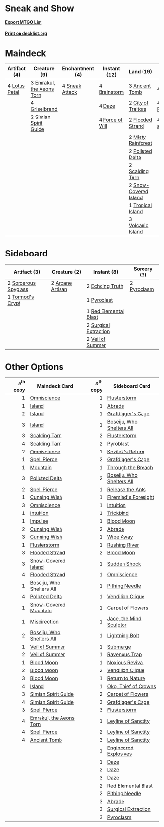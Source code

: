 # Sneak and Show

#### [Export MTGO List](../collection/Sneak%20and%20Show/Sneak%20and%20Show.txt)
#### [Print on decklist.org](http://decklist.org/?deckmain=3%09Ancient%20Tomb%0A4%09Brainstorm%0A2%09City%20of%20Traitors%0A4%09Daze%0A3%09Emrakul,%20the%20Aeons%20Torn%0A2%09Flooded%20Strand%0A4%09Force%20of%20Will%0A4%09Griselbrand%0A4%09Lotus%20Petal%0A2%09Misty%20Rainforest%0A2%09Polluted%20Delta%0A4%09Ponder%0A4%09Preordain%0A2%09Scalding%20Tarn%0A4%09Show%20and%20Tell%0A2%09Simian%20Spirit%20Guide%0A4%09Sneak%20Attack%0A2%09Snow-Covered%20Island%0A1%09Tropical%20Island%0A3%09Volcanic%20Island&deckside=2%09Arcane%20Artisan%0A2%09Echoing%20Truth%0A1%09Pyroblast%0A2%09Pyroclasm%0A1%09Red%20Elemental%20Blast%0A2%09Sorcerous%20Spyglass%0A2%09Surgical%20Extraction%0A1%09Tormod's%20Crypt%0A2%09Veil%20of%20Summer)
# Maindeck

|                                      Artifact (4)                                      |                                            Creature (9)                                            |                                     Enchantment (4)                                     |                                      Instant (12)                                      |                                           Land (19)                                            |                                       Sorcery (12)                                       |
|----------------------------------------------------------------------------------------|----------------------------------------------------------------------------------------------------|-----------------------------------------------------------------------------------------|----------------------------------------------------------------------------------------|------------------------------------------------------------------------------------------------|------------------------------------------------------------------------------------------|
|4 [Lotus Petal](http://gatherer.wizards.com/Pages/Card/Details.aspx?multiverseid=420602)|3 [Emrakul, the Aeons Torn](http://gatherer.wizards.com/Pages/Card/Details.aspx?multiverseid=397905)|4 [Sneak Attack](http://gatherer.wizards.com/Pages/Card/Details.aspx?multiverseid=413690)|4 [Brainstorm](http://gatherer.wizards.com/Pages/Card/Details.aspx?multiverseid=3897)   |3 [Ancient Tomb](http://gatherer.wizards.com/Pages/Card/Details.aspx?multiverseid=409567)       |4 [Ponder](http://gatherer.wizards.com/Pages/Card/Details.aspx?multiverseid=451051)       |
|                                                                                        |4 [Griselbrand](http://gatherer.wizards.com/Pages/Card/Details.aspx?multiverseid=239995)            |                                                                                         |4 [Daze](http://gatherer.wizards.com/Pages/Card/Details.aspx?multiverseid=189255)       |2 [City of Traitors](http://gatherer.wizards.com/Pages/Card/Details.aspx?multiverseid=6168)     |4 [Preordain](http://gatherer.wizards.com/Pages/Card/Details.aspx?multiverseid=405347)    |
|                                                                                        |2 [Simian Spirit Guide](http://gatherer.wizards.com/Pages/Card/Details.aspx?multiverseid=442137)    |                                                                                         |4 [Force of Will](http://gatherer.wizards.com/Pages/Card/Details.aspx?multiverseid=3107)|2 [Flooded Strand](http://gatherer.wizards.com/Pages/Card/Details.aspx?multiverseid=405098)     |4 [Show and Tell](http://gatherer.wizards.com/Pages/Card/Details.aspx?multiverseid=416878)|
|                                                                                        |                                                                                                    |                                                                                         |                                                                                        |2 [Misty Rainforest](http://gatherer.wizards.com/Pages/Card/Details.aspx?multiverseid=405102)   |                                                                                          |
|                                                                                        |                                                                                                    |                                                                                         |                                                                                        |2 [Polluted Delta](http://gatherer.wizards.com/Pages/Card/Details.aspx?multiverseid=405104)     |                                                                                          |
|                                                                                        |                                                                                                    |                                                                                         |                                                                                        |2 [Scalding Tarn](http://gatherer.wizards.com/Pages/Card/Details.aspx?multiverseid=405107)      |                                                                                          |
|                                                                                        |                                                                                                    |                                                                                         |                                                                                        |2 [Snow-Covered Island](http://gatherer.wizards.com/Pages/Card/Details.aspx?multiverseid=121130)|                                                                                          |
|                                                                                        |                                                                                                    |                                                                                         |                                                                                        |1 [Tropical Island](http://gatherer.wizards.com/Pages/Card/Details.aspx?multiverseid=884)       |                                                                                          |
|                                                                                        |                                                                                                    |                                                                                         |                                                                                        |3 [Volcanic Island](http://gatherer.wizards.com/Pages/Card/Details.aspx?multiverseid=887)       |                                                                                          |


# Sideboard

|                                         Artifact (3)                                          |                                       Creature (2)                                        |                                          Instant (8)                                           |                                     Sorcery (2)                                      |
|-----------------------------------------------------------------------------------------------|-------------------------------------------------------------------------------------------|------------------------------------------------------------------------------------------------|--------------------------------------------------------------------------------------|
|2 [Sorcerous Spyglass](http://gatherer.wizards.com/Pages/Card/Details.aspx?multiverseid=435407)|2 [Arcane Artisan](http://gatherer.wizards.com/Pages/Card/Details.aspx?multiverseid=446001)|2 [Echoing Truth](http://gatherer.wizards.com/Pages/Card/Details.aspx?multiverseid=405212)      |2 [Pyroclasm](http://gatherer.wizards.com/Pages/Card/Details.aspx?multiverseid=129801)|
|1 [Tormod's Crypt](http://gatherer.wizards.com/Pages/Card/Details.aspx?multiverseid=389723)    |                                                                                           |1 [Pyroblast](http://gatherer.wizards.com/Pages/Card/Details.aspx?multiverseid=4083)            |                                                                                      |
|                                                                                               |                                                                                           |1 [Red Elemental Blast](http://gatherer.wizards.com/Pages/Card/Details.aspx?multiverseid=814)   |                                                                                      |
|                                                                                               |                                                                                           |2 [Surgical Extraction](http://gatherer.wizards.com/Pages/Card/Details.aspx?multiverseid=397706)|                                                                                      |
|                                                                                               |                                                                                           |2 [Veil of Summer](http://gatherer.wizards.com/Pages/Card/Details.aspx?multiverseid=466952)     |                                                                                      |


# Other Options

|*n*<sup>th</sup> copy|                                           Maindeck Card                                           |*n*<sup>th</sup> copy|                                          Sideboard Card                                           |
|--------------------:|---------------------------------------------------------------------------------------------------|--------------------:|---------------------------------------------------------------------------------------------------|
|                    1|[Omniscience](http://gatherer.wizards.com/Pages/Card/Details.aspx?multiverseid=288937)             |                    1|[Flusterstorm](http://gatherer.wizards.com/Pages/Card/Details.aspx?multiverseid=228255)            |
|                    1|[Island](http://gatherer.wizards.com/Pages/Card/Details.aspx?multiverseid=439857)                  |                    1|[Abrade](http://gatherer.wizards.com/Pages/Card/Details.aspx?multiverseid=430772)                  |
|                    2|[Island](http://gatherer.wizards.com/Pages/Card/Details.aspx?multiverseid=439857)                  |                    1|[Grafdigger's Cage](http://gatherer.wizards.com/Pages/Card/Details.aspx?multiverseid=278452)       |
|                    3|[Island](http://gatherer.wizards.com/Pages/Card/Details.aspx?multiverseid=439857)                  |                    1|[Boseiju, Who Shelters All](http://gatherer.wizards.com/Pages/Card/Details.aspx?multiverseid=75305)|
|                    3|[Scalding Tarn](http://gatherer.wizards.com/Pages/Card/Details.aspx?multiverseid=405107)           |                    2|[Flusterstorm](http://gatherer.wizards.com/Pages/Card/Details.aspx?multiverseid=228255)            |
|                    4|[Scalding Tarn](http://gatherer.wizards.com/Pages/Card/Details.aspx?multiverseid=405107)           |                    2|[Pyroblast](http://gatherer.wizards.com/Pages/Card/Details.aspx?multiverseid=4083)                 |
|                    2|[Omniscience](http://gatherer.wizards.com/Pages/Card/Details.aspx?multiverseid=288937)             |                    1|[Kozilek's Return](http://gatherer.wizards.com/Pages/Card/Details.aspx?multiverseid=407608)        |
|                    1|[Spell Pierce](http://gatherer.wizards.com/Pages/Card/Details.aspx?multiverseid=425876)            |                    2|[Grafdigger's Cage](http://gatherer.wizards.com/Pages/Card/Details.aspx?multiverseid=278452)       |
|                    1|[Mountain](http://gatherer.wizards.com/Pages/Card/Details.aspx?multiverseid=439859)                |                    1|[Through the Breach](http://gatherer.wizards.com/Pages/Card/Details.aspx?multiverseid=80250)       |
|                    3|[Polluted Delta](http://gatherer.wizards.com/Pages/Card/Details.aspx?multiverseid=405104)          |                    2|[Boseiju, Who Shelters All](http://gatherer.wizards.com/Pages/Card/Details.aspx?multiverseid=75305)|
|                    2|[Spell Pierce](http://gatherer.wizards.com/Pages/Card/Details.aspx?multiverseid=425876)            |                    1|[Release the Ants](http://gatherer.wizards.com/Pages/Card/Details.aspx?multiverseid=152619)        |
|                    1|[Cunning Wish](http://gatherer.wizards.com/Pages/Card/Details.aspx?multiverseid=34400)             |                    1|[Firemind's Foresight](http://gatherer.wizards.com/Pages/Card/Details.aspx?multiverseid=405231)    |
|                    3|[Omniscience](http://gatherer.wizards.com/Pages/Card/Details.aspx?multiverseid=288937)             |                    1|[Intuition](http://gatherer.wizards.com/Pages/Card/Details.aspx?multiverseid=4707)                 |
|                    1|[Intuition](http://gatherer.wizards.com/Pages/Card/Details.aspx?multiverseid=4707)                 |                    1|[Trickbind](http://gatherer.wizards.com/Pages/Card/Details.aspx?multiverseid=110499)               |
|                    1|[Impulse](http://gatherer.wizards.com/Pages/Card/Details.aspx?multiverseid=446087)                 |                    1|[Blood Moon](http://gatherer.wizards.com/Pages/Card/Details.aspx?multiverseid=45386)               |
|                    2|[Cunning Wish](http://gatherer.wizards.com/Pages/Card/Details.aspx?multiverseid=34400)             |                    2|[Abrade](http://gatherer.wizards.com/Pages/Card/Details.aspx?multiverseid=430772)                  |
|                    3|[Cunning Wish](http://gatherer.wizards.com/Pages/Card/Details.aspx?multiverseid=34400)             |                    1|[Wipe Away](http://gatherer.wizards.com/Pages/Card/Details.aspx?multiverseid=118911)               |
|                    1|[Flusterstorm](http://gatherer.wizards.com/Pages/Card/Details.aspx?multiverseid=228255)            |                    1|[Rushing River](http://gatherer.wizards.com/Pages/Card/Details.aspx?multiverseid=25942)            |
|                    3|[Flooded Strand](http://gatherer.wizards.com/Pages/Card/Details.aspx?multiverseid=405098)          |                    2|[Blood Moon](http://gatherer.wizards.com/Pages/Card/Details.aspx?multiverseid=45386)               |
|                    3|[Snow-Covered Island](http://gatherer.wizards.com/Pages/Card/Details.aspx?multiverseid=121130)     |                    1|[Sudden Shock](http://gatherer.wizards.com/Pages/Card/Details.aspx?multiverseid=370388)            |
|                    4|[Flooded Strand](http://gatherer.wizards.com/Pages/Card/Details.aspx?multiverseid=405098)          |                    1|[Omniscience](http://gatherer.wizards.com/Pages/Card/Details.aspx?multiverseid=288937)             |
|                    1|[Boseiju, Who Shelters All](http://gatherer.wizards.com/Pages/Card/Details.aspx?multiverseid=75305)|                    1|[Pithing Needle](http://gatherer.wizards.com/Pages/Card/Details.aspx?multiverseid=129526)          |
|                    4|[Polluted Delta](http://gatherer.wizards.com/Pages/Card/Details.aspx?multiverseid=405104)          |                    1|[Vendilion Clique](http://gatherer.wizards.com/Pages/Card/Details.aspx?multiverseid=442065)        |
|                    1|[Snow-Covered Mountain](http://gatherer.wizards.com/Pages/Card/Details.aspx?multiverseid=121233)   |                    1|[Carpet of Flowers](http://gatherer.wizards.com/Pages/Card/Details.aspx?multiverseid=5858)         |
|                    1|[Misdirection](http://gatherer.wizards.com/Pages/Card/Details.aspx?multiverseid=382310)            |                    1|[Jace, the Mind Sculptor](http://gatherer.wizards.com/Pages/Card/Details.aspx?multiverseid=442051) |
|                    2|[Boseiju, Who Shelters All](http://gatherer.wizards.com/Pages/Card/Details.aspx?multiverseid=75305)|                    1|[Lightning Bolt](http://gatherer.wizards.com/Pages/Card/Details.aspx?multiverseid=806)             |
|                    1|[Veil of Summer](http://gatherer.wizards.com/Pages/Card/Details.aspx?multiverseid=466952)          |                    1|[Submerge](http://gatherer.wizards.com/Pages/Card/Details.aspx?multiverseid=21296)                 |
|                    2|[Veil of Summer](http://gatherer.wizards.com/Pages/Card/Details.aspx?multiverseid=466952)          |                    1|[Ravenous Trap](http://gatherer.wizards.com/Pages/Card/Details.aspx?multiverseid=197537)           |
|                    1|[Blood Moon](http://gatherer.wizards.com/Pages/Card/Details.aspx?multiverseid=45386)               |                    1|[Noxious Revival](http://gatherer.wizards.com/Pages/Card/Details.aspx?multiverseid=230067)         |
|                    2|[Blood Moon](http://gatherer.wizards.com/Pages/Card/Details.aspx?multiverseid=45386)               |                    2|[Vendilion Clique](http://gatherer.wizards.com/Pages/Card/Details.aspx?multiverseid=442065)        |
|                    3|[Blood Moon](http://gatherer.wizards.com/Pages/Card/Details.aspx?multiverseid=45386)               |                    1|[Return to Nature](http://gatherer.wizards.com/Pages/Card/Details.aspx?multiverseid=461102)        |
|                    4|[Island](http://gatherer.wizards.com/Pages/Card/Details.aspx?multiverseid=439857)                  |                    1|[Oko, Thief of Crowns](http://gatherer.wizards.com/Pages/Card/Details.aspx?multiverseid=473159)    |
|                    3|[Simian Spirit Guide](http://gatherer.wizards.com/Pages/Card/Details.aspx?multiverseid=442137)     |                    2|[Carpet of Flowers](http://gatherer.wizards.com/Pages/Card/Details.aspx?multiverseid=5858)         |
|                    4|[Simian Spirit Guide](http://gatherer.wizards.com/Pages/Card/Details.aspx?multiverseid=442137)     |                    3|[Grafdigger's Cage](http://gatherer.wizards.com/Pages/Card/Details.aspx?multiverseid=278452)       |
|                    3|[Spell Pierce](http://gatherer.wizards.com/Pages/Card/Details.aspx?multiverseid=425876)            |                    3|[Flusterstorm](http://gatherer.wizards.com/Pages/Card/Details.aspx?multiverseid=228255)            |
|                    4|[Emrakul, the Aeons Torn](http://gatherer.wizards.com/Pages/Card/Details.aspx?multiverseid=397905) |                    1|[Leyline of Sanctity](http://gatherer.wizards.com/Pages/Card/Details.aspx?multiverseid=204993)     |
|                    4|[Spell Pierce](http://gatherer.wizards.com/Pages/Card/Details.aspx?multiverseid=425876)            |                    2|[Leyline of Sanctity](http://gatherer.wizards.com/Pages/Card/Details.aspx?multiverseid=204993)     |
|                    4|[Ancient Tomb](http://gatherer.wizards.com/Pages/Card/Details.aspx?multiverseid=409567)            |                    3|[Leyline of Sanctity](http://gatherer.wizards.com/Pages/Card/Details.aspx?multiverseid=204993)     |
|                     |                                                                                                   |                    1|[Engineered Explosives](http://gatherer.wizards.com/Pages/Card/Details.aspx?multiverseid=50139)    |
|                     |                                                                                                   |                    1|[Daze](http://gatherer.wizards.com/Pages/Card/Details.aspx?multiverseid=189255)                    |
|                     |                                                                                                   |                    2|[Daze](http://gatherer.wizards.com/Pages/Card/Details.aspx?multiverseid=189255)                    |
|                     |                                                                                                   |                    3|[Daze](http://gatherer.wizards.com/Pages/Card/Details.aspx?multiverseid=189255)                    |
|                     |                                                                                                   |                    2|[Red Elemental Blast](http://gatherer.wizards.com/Pages/Card/Details.aspx?multiverseid=814)        |
|                     |                                                                                                   |                    2|[Pithing Needle](http://gatherer.wizards.com/Pages/Card/Details.aspx?multiverseid=129526)          |
|                     |                                                                                                   |                    3|[Abrade](http://gatherer.wizards.com/Pages/Card/Details.aspx?multiverseid=430772)                  |
|                     |                                                                                                   |                    3|[Surgical Extraction](http://gatherer.wizards.com/Pages/Card/Details.aspx?multiverseid=397706)     |
|                     |                                                                                                   |                    3|[Pyroclasm](http://gatherer.wizards.com/Pages/Card/Details.aspx?multiverseid=129801)               |

